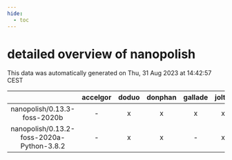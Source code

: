 ```yaml
---
hide:
  - toc
---
```


detailed overview of nanopolish
===============================


This data was automatically generated on Thu, 31 Aug 2023 at 14:42:57 CEST  

| |accelgor|doduo|donphan|gallade|joltik|skitty|swalot|victini|
| :---: | :---: | :---: | :---: | :---: | :---: | :---: | :---: | :---: |
|nanopolish/0.13.3-foss-2020b|-|x|x|x|x|x|x|x|
|nanopolish/0.13.2-foss-2020a-Python-3.8.2|-|x|x|-|x|x|x|x|
